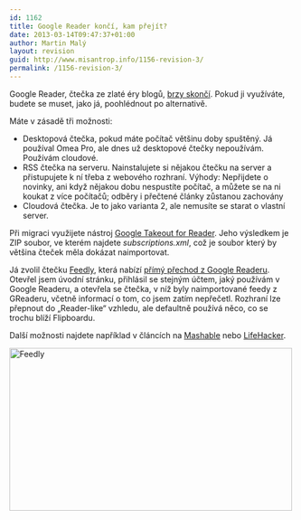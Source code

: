 ```yaml
---
id: 1162
title: Google Reader končí, kam přejít?
date: 2013-03-14T09:47:37+01:00
author: Martin Malý
layout: revision
guid: http://www.misantrop.info/1156-revision-3/
permalink: /1156-revision-3/
---
```

Google Reader, čtečka ze zlaté éry blogů, [brzy skončí](http://googleblog.blogspot.cz/2013/03/a-second-spring-of-cleaning.html). Pokud ji využíváte, budete se muset, jako já, poohlédnout po alternativě.

<!--more-->

Máte v zásadě tři možnosti:

  * Desktopová čtečka, pokud máte počítač většinu doby spuštěný. Já používal Omea Pro, ale dnes už desktopové čtečky nepoužívám. Používám cloudové.
  * RSS čtečka na serveru. Nainstalujete si nějakou čtečku na server a přistupujete k ní třeba z webového rozhraní. Výhody: Nepřijdete o novinky, ani když nějakou dobu nespustíte počítač, a můžete se na ni koukat z více počítačů; odběry i přečtené články zůstanou zachovány
  * Cloudová čtečka. Je to jako varianta 2, ale nemusíte se starat o vlastní server.

Při migraci využijete nástroj [Google Takeout for Reader](https://www.google.com/takeout/?pli=1#custom:reader). Jeho výsledkem je ZIP soubor, ve kterém najdete _subscriptions.xml_, což je soubor který by většina čteček měla dokázat naimportovat.

Já zvolil čtečku [Feedly](http://feedly.com/), která nabízí [přímý přechod z Google Readeru](http://blog.feedly.com/2013/03/14/google-reader/). Otevřel jsem úvodní stránku, přihlásil se stejným účtem, jaký používám v Google Readeru, a otevřela se čtečka, v níž byly naimportované feedy z GReaderu, včetně informací o tom, co jsem zatím nepřečetl. Rozhraní lze přepnout do &#8222;Reader-like&#8220; vzhledu, ale defaultně používá něco, co se trochu blíží Flipboardu.

Další možnosti najdete například v článcích na [Mashable](http://mashable.com/2013/03/14/google-reader-alternatives/) nebo [LifeHacker](http://lifehacker.com/5990456/google-reader-is-getting-shut-down-here-are-the-best-alternatives).

[<img class="aligncenter size-medium wp-image-1159" alt="Feedly" src="http://www.misantrop.info/wp-content/uploads/2013/03/f-Hry-500x288.png" width="500" height="288" srcset="https://www.misantrop.info/wp-content/uploads/2013/03/f-Hry-500x288.png 500w, https://www.misantrop.info/wp-content/uploads/2013/03/f-Hry-200x115.png 200w, https://www.misantrop.info/wp-content/uploads/2013/03/f-Hry-1024x591.png 1024w, https://www.misantrop.info/wp-content/uploads/2013/03/f-Hry.png 1242w" sizes="(max-width: 500px) 100vw, 500px" />](http://www.misantrop.info/wp-content/uploads/2013/03/f-Hry.png)